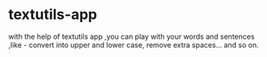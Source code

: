 # textutils-app
 with the help of textutils app ,you can play with your words and sentences ,like - convert into upper and lower case, remove extra spaces... and so on.
